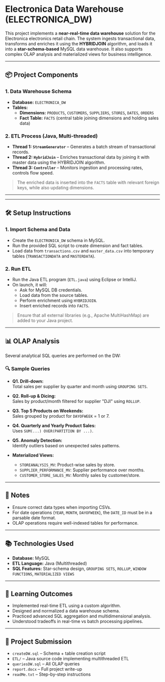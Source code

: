 # Electronica Data Warehouse (ELECTRONICA_DW)

This project implements a **near-real-time data warehouse** solution for the Electronica electronics retail chain. The system ingests transactional data, transforms and enriches it using the **HYBRIDJOIN** algorithm, and loads it into a **star-schema-based** MySQL data warehouse. It also supports complex OLAP analysis and materialized views for business intelligence.

---

## 📦 Project Components

### 1. Data Warehouse Schema

- **Database:** `ELECTRONICA_DW`
- **Tables:**
  - **Dimensions:** `PRODUCTS`, `CUSTOMERS`, `SUPPLIERS`, `STORES`, `DATES`, `ORDERS`
  - **Fact Table:** `FACTS` (central table joining dimensions and holding sales data)

### 2. ETL Process (Java, Multi-threaded)

- **Thread 1: `StreamGenerator`** – Generates a batch stream of transactional records.
- **Thread 2: `HybridJoin`** – Enriches transactional data by joining it with master data using the HYBRIDJOIN algorithm.
- **Thread 3: `Controller`** – Monitors ingestion and processing rates, controls flow speed.

> The enriched data is inserted into the `FACTS` table with relevant foreign keys, while also updating dimensions.

---


---

## 🛠️ Setup Instructions

### 1. Import Schema and Data

- Create the `ELECTRONICA_DW` schema in MySQL.
- Run the provided SQL script to create dimension and fact tables.
- Load data from `transactions.csv` and `master_data.csv` into temporary tables (`TRANSACTIONDATA` and `MASTERDATA`).

### 2. Run ETL

- Run the Java ETL program (`ETL.java`) using Eclipse or IntelliJ.
- On launch, it will:
  - Ask for MySQL DB credentials.
  - Load data from the source tables.
  - Perform enrichment using `HYBRIDJOIN`.
  - Insert enriched records into `FACTS`.

> Ensure that all external libraries (e.g., Apache MultiHashMap) are added to your Java project.

---

## 📊 OLAP Analysis

Several analytical SQL queries are performed on the DW:

### 🔍 Sample Queries

- **Q1. Drill-down:**  
  Total sales per supplier by quarter and month using `GROUPING SETS`.

- **Q2. Roll-up & Dicing:**  
  Sales by product/month filtered for supplier "DJI" using `ROLLUP`.

- **Q3. Top 5 Products on Weekends:**  
  Sales grouped by product for `DAYOFWEEK` = 1 or 7.

- **Q4. Quarterly and Yearly Product Sales:**  
  Uses `SUM(...) OVER(PARTITION BY ...)`.

- **Q5. Anomaly Detection:**  
  Identify outliers based on unexpected sales patterns.

- **Materialized Views:**
  - `STOREANALYSIS_MV`: Product-wise sales by store.
  - `SUPPLIER_PERFORMANCE_MV`: Supplier performance over months.
  - `CUSTOMER_STORE_SALES_MV`: Monthly sales by customer/store.

---

## 📌 Notes

- Ensure correct data types when importing CSVs.
- For date operations (`YEAR`, `MONTH`, `DAYOFWEEK`), the `DATE_ID` must be in a parsable date format.
- OLAP operations require well-indexed tables for performance.

---

## 📚 Technologies Used

- **Database:** MySQL
- **ETL Language:** Java (Multithreaded)
- **SQL Features:** Star-schema design, `GROUPING SETS`, `ROLLUP`, `WINDOW FUNCTIONS`, `MATERIALIZED VIEWS`

---

## 🧠 Learning Outcomes

- Implemented real-time ETL using a custom algorithm.
- Designed and normalized a data warehouse schema.
- Practiced advanced SQL aggregation and multidimensional analysis.
- Understood tradeoffs in real-time vs batch processing pipelines.

---

## 📁 Project Submission

- `createDW.sql` – Schema + table creation script
- `ETL/` – Java source code implementing multithreaded ETL
- `queriesDW.sql` – All OLAP queries
- `report.docx` – Full project write-up
- `readMe.txt` – Step-by-step instructions


